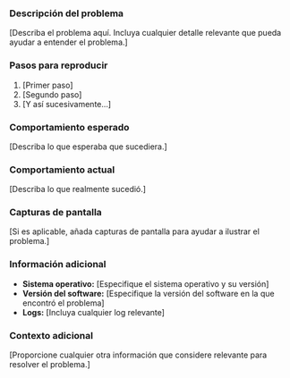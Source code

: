 ### Descripción del problema

[Describa el problema aquí. Incluya cualquier detalle relevante que pueda ayudar a entender el problema.]

### Pasos para reproducir

1. [Primer paso]
2. [Segundo paso]
3. [Y así sucesivamente...]

### Comportamiento esperado

[Describa lo que esperaba que sucediera.]

### Comportamiento actual

[Describa lo que realmente sucedió.]

### Capturas de pantalla

[Si es aplicable, añada capturas de pantalla para ayudar a ilustrar el problema.]

### Información adicional

- **Sistema operativo:** [Especifique el sistema operativo y su versión]
- **Versión del software:** [Especifique la versión del software en la que encontró el problema]
- **Logs:** [Incluya cualquier log relevante]

### Contexto adicional

[Proporcione cualquier otra información que considere relevante para resolver el problema.]